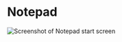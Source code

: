 # Notepad



![Screenshot of Notepad start screen](https://drive.google.com/file/d/1aiJgen0WJzwTvAkO73N0Ya_kaHm9x-en/view?usp=sharing)
